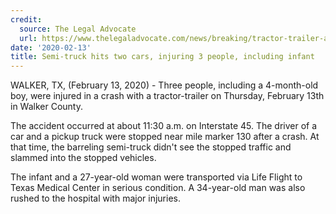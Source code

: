 ```yaml
---
credit:
  source: The Legal Advocate
  url: https://www.thelegaladvocate.com/news/breaking/tractor-trailer-accident-on-interstate-45-in-walker-county
date: '2020-02-13'
title: Semi-truck hits two cars, injuring 3 people, including infant
---
```

WALKER, TX, (February 13, 2020) - Three people, including a 4-month-old boy, were injured in a crash with a tractor-trailer on Thursday, February 13th in Walker County.

The accident occurred at about 11:30 a.m. on Interstate 45. The driver of a car and a pickup truck were stopped near mile marker 130 after a crash. At that time, the barreling semi-truck didn't see the stopped traffic and slammed into the stopped vehicles.

The infant and a 27-year-old woman were transported via Life Flight to Texas Medical Center in serious condition. A 34-year-old man was also rushed to the hospital with major injuries.
